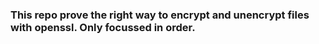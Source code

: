 ### This repo prove the right way to encrypt and unencrypt files with openssl. Only focussed in order.
